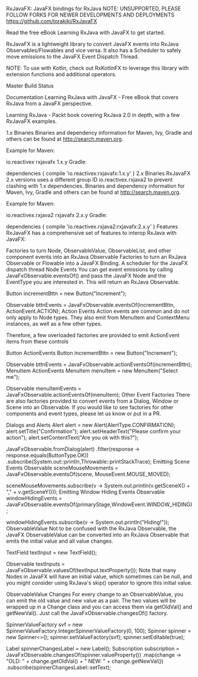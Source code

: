RxJavaFX: JavaFX bindings for RxJava
NOTE: UNSUPPORTED, PLEASE FOLLOW FORKS FOR NEWER DEVELOPMENTS AND DEPLOYMENTS
https://github.com/torakiki/RxJavaFX

Read the free eBook Learning RxJava with JavaFX to get started.

RxJavaFX is a lightweight library to convert JavaFX events into RxJava Observables/Flowables and vice versa. It also has a Scheduler to safely move emissions to the JavaFX Event Dispatch Thread.

NOTE: To use with Kotlin, check out RxKotlinFX to leverage this library with extension functions and additional operators.

Master Build Status


Documentation
Learning RxJava with JavaFX - Free eBook that covers RxJava from a JavaFX perspective.

Learning RxJava - Packt book covering RxJava 2.0 in depth, with a few RxJavaFX examples.



1.x Binaries
Binaries and dependency information for Maven, Ivy, Gradle and others can be found at http://search.maven.org.

Example for Maven:

<dependency>
    <groupId>io.reactivex</groupId>
    <artifactId>rxjavafx</artifactId>
    <version>1.x.y</version>
</dependency>
Gradle:

dependencies {
	compile 'io.reactivex:rxjavafx:1.x.y'
}
2.x Binaries
RxJavaFX 2.x versions uses a different group ID io.reactivex.rxjava2 to prevent clashing with 1.x dependencies. Binaries and dependency information for Maven, Ivy, Gradle and others can be found at http://search.maven.org.

Example for Maven:

<dependency>
    <groupId>io.reactivex.rxjava2</groupId>
    <artifactId>rxjavafx</artifactId>
    <version>2.x.y</version>
</dependency>
Gradle:

dependencies {
	compile 'io.reactivex.rxjava2:rxjavafx:2.x.y'
}
Features
RxJavaFX has a comprehensive set of features to interop RxJava with JavaFX:

Factories to turn Node, ObservableValue, ObservableList, and other component events into an RxJava Observable
Factories to turn an RxJava Observable or Flowable into a JavaFX Binding.
A scheduler for the JavaFX dispatch thread
Node Events
You can get event emissions by calling JavaFxObservable.eventsOf() and pass the JavaFX Node and the EventType you are interested in. This will return an RxJava Observable.

Button incrementBttn = new Button("Increment");

Observable<ActionEvent> bttnEvents =
        JavaFxObservable.eventsOf(incrementBttn, ActionEvent.ACTION);
Action Events
Action events are common and do not only apply to Node types. They also emit from MenuItem and ContextMenu instances, as well as a few other types.

Therefore, a few overloaded factories are provided to emit ActionEvent items from these controls

Button ActionEvents
Button incrementBttn = new Button("Increment");

Observable<ActionEvent> bttnEvents =
        JavaFxObservable.actionEventsOf(incrementBttn);
MenuItem ActionEvents
MenuItem menuItem = new MenuItem("Select me");

Observable<ActionEvent> menuItemEvents = 
        JavaFxObservable.actionEventsOf(menuItem);
Other Event Factories
There are also factories provided to convert events from a Dialog, Window or Scene into an Observable. If you would like to see factories for other components and event types, please let us know or put in a PR.

Dialogs and Alerts
Alert alert = new Alert(AlertType.CONFIRMATION);
alert.setTitle("Confirmation");
alert.setHeaderText("Please confirm your action");
alert.setContentText("Are you ok with this?");

JavaFxObservable.fromDialog(alert)
    .filter(response -> response.equals(ButtonType.OK))
    .subscribe(System.out::println,Throwable::printStackTrace);
Emitting Scene Events
Observable<MouseEvent> sceneMouseMovements =
     JavaFxObservable.eventsOf(scene, MouseEvent.MOUSE_MOVED);

sceneMouseMovements.subscribe(v -> System.out.println(v.getSceneX() + "," + v.getSceneY()));
Emitting Window Hiding Events
 Observable<WindowEvent> windowHidingEvents =
    JavaFxObservable.eventsOf(primaryStage,WindowEvent.WINDOW_HIDING);

windowHidingEvents.subscribe(v -> System.out.println("Hiding!"));
ObservableValue
Not to be confused with the RxJava Observable, the JavaFX ObservableValue can be converted into an RxJava Observable that emits the initial value and all value changes.

TextField textInput = new TextField();

Observable<String> textInputs =
        JavaFxObservable.valuesOf(textInput.textProperty());
Note that many Nodes in JavaFX will have an initial value, which sometimes can be null, and you might consider using RxJava's skip() operator to ignore this initial value.

ObservableValue Changes
For every change to an ObservableValue, you can emit the old value and new value as a pair. The two values will be wrapped up in a Change class and you can access them via getOldVal() and getNewVal(). Just call the JavaFxObservable.changesOf() factory.

SpinnerValueFactory<Integer> svf = new SpinnerValueFactory.IntegerSpinnerValueFactory(0, 100);
Spinner spinner = new Spinner<>();
spinner.setValueFactory(svf);
spinner.setEditable(true);

Label spinnerChangesLabel = new Label();
Subscription subscription = JavaFxObservable.changesOf(spinner.valueProperty())
        .map(change -> "OLD: " + change.getOldVal() + " NEW: " + change.getNewVal())
        .subscribe(spinnerChangesLabel::setText);

